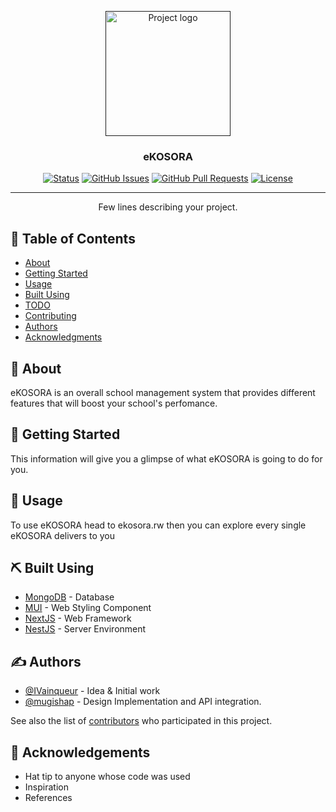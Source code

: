 <p style="text-align: center;">
  <a href="" rel="noopener">
 <img width=200px height=200px src="https://res.cloudinary.com/precieux/image/upload/v1665134293/h2tjxuh4t7c739ks6ife_ltk688.png" alt="Project logo"></a>
</p>

<h3 style="text-align: center;">eKOSORA</h3>

<div style="text-align: center;">

[![Status](https://img.shields.io/badge/status-active-success.svg)]()
[![GitHub Issues](https://img.shields.io/github/issues/kylelobo/The-Documentation-Compendium.svg)](https://github.com/kylelobo/The-Documentation-Compendium/issues)
[![GitHub Pull Requests](https://img.shields.io/github/issues-pr/kylelobo/The-Documentation-Compendium.svg)](https://github.com/kylelobo/The-Documentation-Compendium/pulls)
[![License](https://img.shields.io/badge/license-MIT-blue.svg)](/LICENSE)

</div>

---

<p style="text-align: center;"> Few lines describing your project.
    <br>
</p>

## 📝 Table of Contents

- [About](#about)
- [Getting Started](#getting_started)
- [Usage](#usage)
- [Built Using](#built_using)
- [TODO](../TODO.md)
- [Contributing](../CONTRIBUTING.md)
- [Authors](#authors)
- [Acknowledgments](#acknowledgement)

## 🧐 About <a href = "#about"></a>

eKOSORA is an overall school management system that provides different features that will boost your school's perfomance.

## 🏁 Getting Started <a href = "#getting_started"></a>

This information will give you a glimpse of what eKOSORA is going to do for you.

## 🎈 Usage <a href="usage"></a>

To use eKOSORA head to ekosora.rw then you can explore every single eKOSORA delivers to you

## ⛏️ Built Using <a href = "#built_using"></a>

- [MongoDB](https://www.mongodb.com/) - Database
- [MUI](https://mui.com/) - Web Styling Component
- [NextJS](https://nextjs.org/) - Web Framework
- [NestJS](https://nestjs.com) - Server Environment

## ✍️ Authors <a href = "#authors"></a>

- [@IVainqueur](https://github.com/IVainqueur) - Idea & Initial work
- [@mugishap](https://github.com/mugishap) - Design Implementation and API integration.

See also the list of [contributors](https://github.com/eKOSORA/EK_frontend/contributors) who participated in this project.

## 🎉 Acknowledgements <a href = "#acknowledgement"></a>

- Hat tip to anyone whose code was used
- Inspiration
- References

